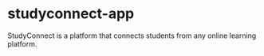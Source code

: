 # studyconnect-app
StudyConnect is a platform that connects students from any online learning platform.
